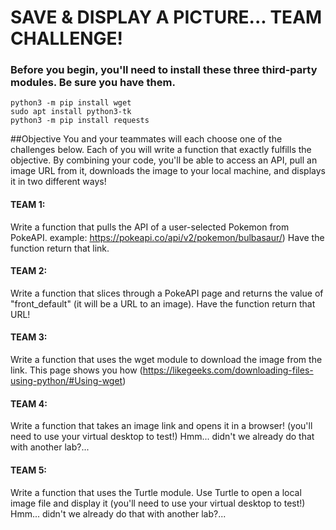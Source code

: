 # SAVE & DISPLAY A PICTURE... TEAM CHALLENGE!

### Before you begin, you'll need to install these three third-party modules. Be sure you have them.

    python3 -m pip install wget
    sudo apt install python3-tk
    python3 -m pip install requests

##Objective
You and your teammates will each choose one of the challenges below. Each of you will write a function that exactly fulfills the objective. By combining your code, you'll be able to access an API, pull an image URL from it, downloads the image to your local machine, and displays it in two different ways!

#### TEAM 1:
Write a function that pulls the API of a user-selected Pokemon  from PokeAPI.
example: https://pokeapi.co/api/v2/pokemon/bulbasaur/)
Have the function return that link.

#### TEAM 2:
Write a function that slices through a PokeAPI page and returns the value of "front_default" (it will be a URL to an image). Have the function return that URL!

#### TEAM 3:
Write a function that uses the wget module to download the image from the link. This page shows you how (https://likegeeks.com/downloading-files-using-python/#Using-wget)

#### TEAM 4:
Write a function that takes an image link and opens it in a browser! (you'll need to use your virtual desktop to test!) Hmm... didn't we already do that with another lab?...

#### TEAM 5:
Write a function that uses the Turtle module. Use Turtle to open a local image file and display it (you'll need to use your virtual desktop to test!) Hmm... didn't we already do that with another lab?...

